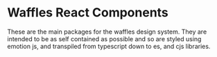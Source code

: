 # Waffles React Components

These are the main packages for the waffles design system. They are intended to be as self contained as possible and so are styled using emotion js, and transpiled from typescript down to es, and cjs libraries.
